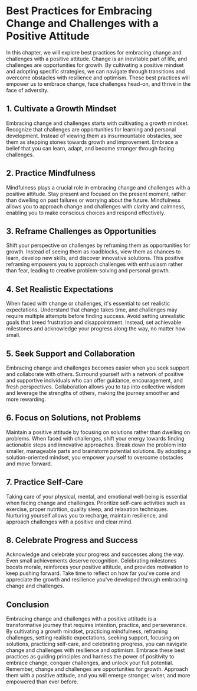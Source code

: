 Best Practices for Embracing Change and Challenges with a Positive Attitude
====================================================================================

In this chapter, we will explore best practices for embracing change and challenges with a positive attitude. Change is an inevitable part of life, and challenges are opportunities for growth. By cultivating a positive mindset and adopting specific strategies, we can navigate through transitions and overcome obstacles with resilience and optimism. These best practices will empower us to embrace change, face challenges head-on, and thrive in the face of adversity.

**1. Cultivate a Growth Mindset**
---------------------------------

Embracing change and challenges starts with cultivating a growth mindset. Recognize that challenges are opportunities for learning and personal development. Instead of viewing them as insurmountable obstacles, see them as stepping stones towards growth and improvement. Embrace a belief that you can learn, adapt, and become stronger through facing challenges.

**2. Practice Mindfulness**
---------------------------

Mindfulness plays a crucial role in embracing change and challenges with a positive attitude. Stay present and focused on the present moment, rather than dwelling on past failures or worrying about the future. Mindfulness allows you to approach change and challenges with clarity and calmness, enabling you to make conscious choices and respond effectively.

**3. Reframe Challenges as Opportunities**
------------------------------------------

Shift your perspective on challenges by reframing them as opportunities for growth. Instead of seeing them as roadblocks, view them as chances to learn, develop new skills, and discover innovative solutions. This positive reframing empowers you to approach challenges with enthusiasm rather than fear, leading to creative problem-solving and personal growth.

**4. Set Realistic Expectations**
---------------------------------

When faced with change or challenges, it's essential to set realistic expectations. Understand that change takes time, and challenges may require multiple attempts before finding success. Avoid setting unrealistic goals that breed frustration and disappointment. Instead, set achievable milestones and acknowledge your progress along the way, no matter how small.

**5. Seek Support and Collaboration**
-------------------------------------

Embracing change and challenges becomes easier when you seek support and collaborate with others. Surround yourself with a network of positive and supportive individuals who can offer guidance, encouragement, and fresh perspectives. Collaboration allows you to tap into collective wisdom and leverage the strengths of others, making the journey smoother and more rewarding.

**6. Focus on Solutions, not Problems**
---------------------------------------

Maintain a positive attitude by focusing on solutions rather than dwelling on problems. When faced with challenges, shift your energy towards finding actionable steps and innovative approaches. Break down the problem into smaller, manageable parts and brainstorm potential solutions. By adopting a solution-oriented mindset, you empower yourself to overcome obstacles and move forward.

**7. Practice Self-Care**
-------------------------

Taking care of your physical, mental, and emotional well-being is essential when facing change and challenges. Prioritize self-care activities such as exercise, proper nutrition, quality sleep, and relaxation techniques. Nurturing yourself allows you to recharge, maintain resilience, and approach challenges with a positive and clear mind.

**8. Celebrate Progress and Success**
-------------------------------------

Acknowledge and celebrate your progress and successes along the way. Even small achievements deserve recognition. Celebrating milestones boosts morale, reinforces your positive attitude, and provides motivation to keep pushing forward. Take time to reflect on how far you've come and appreciate the growth and resilience you've developed through embracing change and challenges.

**Conclusion**
--------------

Embracing change and challenges with a positive attitude is a transformative journey that requires intention, practice, and perseverance. By cultivating a growth mindset, practicing mindfulness, reframing challenges, setting realistic expectations, seeking support, focusing on solutions, practicing self-care, and celebrating progress, you can navigate change and challenges with resilience and optimism. Embrace these best practices as guiding principles and harness the power of positivity to embrace change, conquer challenges, and unlock your full potential. Remember, change and challenges are opportunities for growth. Approach them with a positive attitude, and you will emerge stronger, wiser, and more empowered than ever before.
